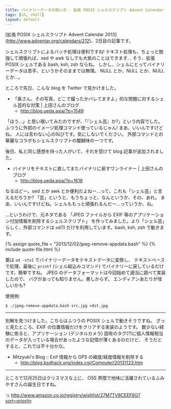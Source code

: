 ```yaml
---
title: バイナリーデータの扱い方 - 拡張 POSIX シェルスクリプト Advent Calendar 2013
tags: [sh, shell]
layout: default
---
```


[拡張 POSIX シェルスクリプト Advent Calendar 2013]
(http://www.adventar.org/calendars/212)、2日目の記事です。

シェルスクリプトによるバッチ処理は便利ですね!
テキスト処理も、ちょっと勉強して頑張れば、sed や awk なしでも大抵のことはできます…
そう、拡張 POSIX シェルである bash, ksh, zsh ならね。
しかし、シェルにとってバイナリーデータは苦手、というかそのままでは無理。
NULL とか、NULL とか、NULL とか…。

ところで先日、こんな blog を Twitter で見かけました。

  * 「奥さん、その写真、どこで撮ったかバレてますよ」的な問題に対するシェル芸的な対策 | 上田さんのブログ
    * http://blog.ueda.asia/?p=1549

「ほう…」と思い覗いてみたのですが、「『シェル芸』か?」という内容でした。
ふつうに外部のイメージ処理コマンド使っているじゃん! まあ、いいんですけどね。
人には言わない心の叫びです。気にしないでください。
外部コマンドとの華麗なコラボもシェルスクリプトの醍醐味の一つです。

後日、私と同じ感想を持った人がいて、それを受けて blog 記事が追加されました。

  * バイナリをテキストに直してまたバイナリに戻すワンライナー | 上田さんのブログ
    * http://blog.ueda.asia/?p=1616

なるほどー。sed とか awk とか便利だよねー…って、これも「シェル芸」と言えるだろうか?
「芸」というと、もうちょっと、なんというか、その、あれ。
まあ、いいんですけどね。シェルももっと頑張れるんだー…っていうか、ね。

…というわけで、元ネタである
「JPEG ファイルから EXIF 等のアプリケーション付加情報を削除するシェルスクリプト」
を作ってみました。より「シェル芸」らしく、外部コマンドは `od`(1)
だけを利用しています。bash, ksh, zsh で動きます。

{% assign quote_file = "2013/12/02/jpeg-remove-appdata.bash" %}
{% include quote-file.html %}

要は `od -vtx1` でバイナリーデータをテキストデータに変換し、
テキストベースで処理、最後に `printf` (シェル組込みコマンド)
でバイナリーに戻しているだけです。簡単ですね。
JPEG のデータフォーマットは今回始めて適当に調べて実装したので、
バグがあっても知りません。悪しからず。
エンディアンあたりが怪しいかも?

使用例:

``` console
$ ./jpeg-remove-appdata.bash src.jpg >dst.jpg
```

* * *

別解を見つけました。こちらはふつうの POSIX シェルで動きそうですね。
ざっと見たところ、EXIF の位置情報だけをクリアする実装のようです。
数少ない経験に依ると、アプリケーション (デジタルカメラ)
固有のタグ(?)に個人情報相当のデータが入っている場合があったような記憶が薄くあるのだけど、
そうだとすると、これでは不十分かな。

  * Mitzyuki's Blog :: Exif 情報から GPS の緯度/経度情報を削除する
    * http://blog.bsdhack.org/index.cgi/Computer/20131123.htm

* * *

ところで12月25日はクリスマスな上に、
OSS 界隈で地味に活躍されているふみやすさんの誕生日ですね。

っ http://www.amazon.co.jp/registry/wishlist/27M7TV8CEEF6G?sort=priority
